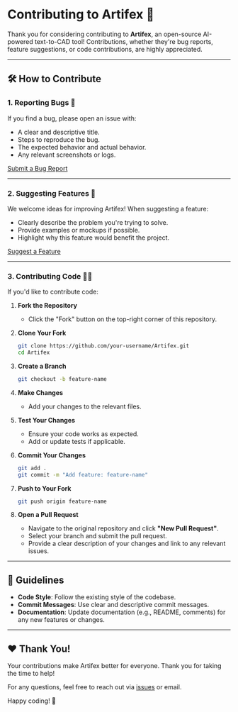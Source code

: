 
# Contributing to Artifex 🎨

Thank you for considering contributing to **Artifex**, an open-source AI-powered text-to-CAD tool! Contributions, whether they're bug reports, feature suggestions, or code contributions, are highly appreciated.

---

## 🛠 How to Contribute

### 1. Reporting Bugs 🐛
If you find a bug, please open an issue with:
- A clear and descriptive title.
- Steps to reproduce the bug.
- The expected behavior and actual behavior.
- Any relevant screenshots or logs.

[Submit a Bug Report](https://github.com/islamnurdin/Artifex/issues)

---

### 2. Suggesting Features 🌟
We welcome ideas for improving Artifex! When suggesting a feature:
- Clearly describe the problem you're trying to solve.
- Provide examples or mockups if possible.
- Highlight why this feature would benefit the project.

[Suggest a Feature](https://github.com/islamnurdin/Artifex/issues)

---

### 3. Contributing Code 🧑‍💻
If you'd like to contribute code:
1. **Fork the Repository**
   - Click the "Fork" button on the top-right corner of this repository.

2. **Clone Your Fork**
   ```bash
   git clone https://github.com/your-username/Artifex.git
   cd Artifex
   ```

3. **Create a Branch**
   ```bash
   git checkout -b feature-name
   ```

4. **Make Changes**
   - Add your changes to the relevant files.

5. **Test Your Changes**
   - Ensure your code works as expected.
   - Add or update tests if applicable.

6. **Commit Your Changes**
   ```bash
   git add .
   git commit -m "Add feature: feature-name"
   ```

7. **Push to Your Fork**
   ```bash
   git push origin feature-name
   ```

8. **Open a Pull Request**
   - Navigate to the original repository and click **"New Pull Request"**.
   - Select your branch and submit the pull request.
   - Provide a clear description of your changes and link to any relevant issues.

---

## 💬 Guidelines
- **Code Style**: Follow the existing style of the codebase.
- **Commit Messages**: Use clear and descriptive commit messages.
- **Documentation**: Update documentation (e.g., README, comments) for any new features or changes.
---

## ❤️ Thank You!
Your contributions make Artifex better for everyone. Thank you for taking the time to help!

For any questions, feel free to reach out via [issues](https://github.com/islamnurdin/Artifex/issues) or email.

Happy coding! 🚀
